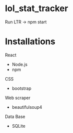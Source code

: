 # lol_stat_tracker

Run LTR -> npm start

# Installations
  React
  - Node.js
  - npm

  CSS
  - bootstrap

  Web scraper
  - beautifulsoup4

  Data Base
  - SQLite
